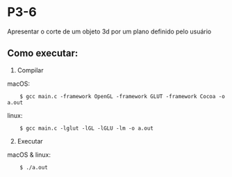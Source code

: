 # P3-6

Apresentar o corte de um objeto 3d por um plano definido pelo usuário

## Como executar:

1. Compilar

macOS:

```
    $ gcc main.c -framework OpenGL -framework GLUT -framework Cocoa -o a.out
```

linux:

```
    $ gcc main.c -lglut -lGL -lGLU -lm -o a.out
```

2. Executar

macOS & linux:

```
    $ ./a.out
```
